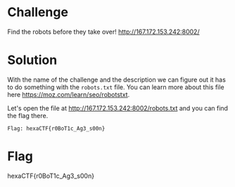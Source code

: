 # Challenge
Find the robots before they take over! http://167.172.153.242:8002/

# Solution
With the name of the challenge and the description we can figure out it has to do something with the `robots.txt` file. You can learn more about this file here https://moz.com/learn/seo/robotstxt.

Let's open the file at http://167.172.153.242:8002/robots.txt and you can find the flag there.

`Flag: hexaCTF{r0BoT1c_Ag3_s00n}`

# Flag
hexaCTF{r0BoT1c_Ag3_s00n}